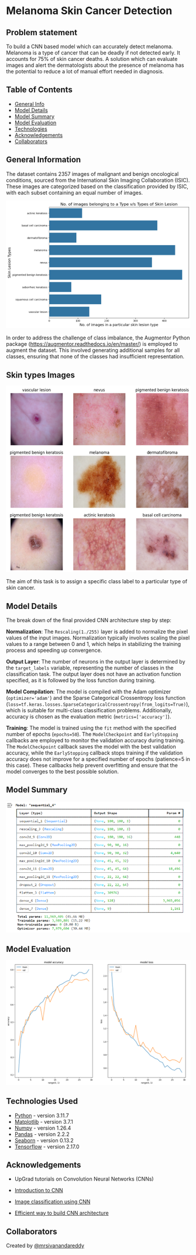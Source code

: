 # Melanoma Skin Cancer Detection


## Problem statement

To build a CNN based model which can accurately detect melanoma. Melanoma is a type of cancer that can be deadly if not detected early. It accounts for 75% of skin cancer deaths. A solution which can evaluate images and alert the dermatologists about the presence of melanoma has the potential to reduce a lot of manual effort needed in diagnosis.

## Table of Contents

- [General Info](#general-information)
- [Model Details](#model-architecture)
- [Model Summary](#model-summary)
- [Model Evaluation](#model-evaluation)
- [Technologies](#technologies-used)
- [Acknowledgements](#acknowledgements)
- [Collaborators](#collaborators)

<!-- You can include any other section that is pertinent to your problem -->

## General Information

The dataset contains 2357 images of malignant and benign oncological conditions, sourced from the International Skin Imaging Collaboration (ISIC). These images are categorized based on the classification provided by ISIC, with each subset containing an equal number of images.

![datasetgraph](./images/class.png)

In order to address the challenge of class imbalance, the Augmentor Python package (https://augmentor.readthedocs.io/en/master/) is employed to augment the dataset. This involved generating additional samples for all classes, ensuring that none of the classes had insufficient representation.

## Skin types Images

![skincancertypes](./images/cancer_types.png)

The aim of this task is to assign a specific class label to a particular type of skin cancer.

## Model Details

The break down of the final provided CNN architecture step by step:

**Normalization**: The `Rescaling(1./255)` layer is added to normalize the pixel values of the input images. Normalization typically involves scaling the pixel values to a range between 0 and 1, which helps in stabilizing the training process and speeding up convergence.

**Output Layer**: The number of neurons in the output layer is determined by the `target_labels` variable, representing the number of classes in the classification task. The output layer does not have an activation function specified, as it is followed by the loss function during training.

**Model Compilation**: The model is compiled with the Adam optimizer (`optimizer='adam'`) and the Sparse Categorical Crossentropy loss function (`loss=tf.keras.losses.SparseCategoricalCrossentropy(from_logits=True)`), which is suitable for multi-class classification problems. Additionally, accuracy is chosen as the evaluation metric (`metrics=['accuracy']`).

**Training**: The model is trained using the `fit` method with the specified number of epochs (`epochs=50`). The `ModelCheckpoint` and `EarlyStopping` callbacks are employed to monitor the validation accuracy during training. The `ModelCheckpoint` callback saves the model with the best validation accuracy, while the `EarlyStopping` callback stops training if the validation accuracy does not improve for a specified number of epochs (patience=5 in this case). These callbacks help prevent overfitting and ensure that the model converges to the best possible solution.

## Model Summary

![Model Architecture](./images/model_summary.png)

## Model Evaluation

![Model Evaluation](./images/model_evaluation.png)

## Technologies Used

- [Python](https://www.python.org/) - version 3.11.7
- [Matplotlib](https://matplotlib.org/) - version 3.7.1
- [Numpy](https://numpy.org/) - version 1.26.4
- [Pandas](https://pandas.pydata.org/) - version 2.2.2
- [Seaborn](https://seaborn.pydata.org/) - version 0.13.2
- [Tensorflow](https://www.tensorflow.org/) - version 2.17.0

<!-- As the libraries versions keep on changing, it is recommended to mention the version of library used in this project -->

## Acknowledgements

- UpGrad tutorials on Convolution Neural Networks (CNNs)

- [Introduction to CNN](https://www.analyticsvidhya.com/blog/2021/05/convolutional-neural-networks-cnn/)

- [Image classification using CNN](https://www.analyticsvidhya.com/blog/2020/02/learn-image-classification-cnn-convolutional-neural-networks-3-datasets/)

- [Efficient way to build CNN architecture](https://towardsdatascience.com/a-guide-to-an-efficient-way-to-build-neural-network-architectures-part-ii-hyper-parameter-42efca01e5d7)

## Collaborators

Created by [@mrsivanandareddy](https://github.com/mrsivanandareddy)
